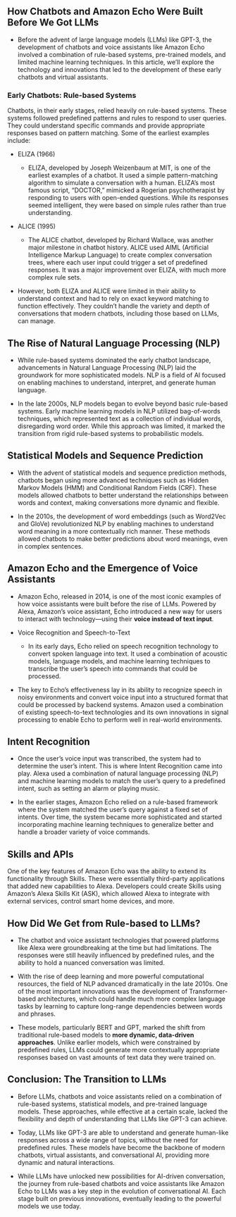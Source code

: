 ## How Chatbots and Amazon Echo Were Built Before We Got LLMs

- Before the advent of large language models (LLMs) like GPT-3, the development of chatbots and voice assistants like Amazon Echo involved a combination of rule-based systems, pre-trained models, and limited machine learning techniques. In this article, we’ll explore the technology and innovations that led to the development of these early chatbots and virtual assistants.

### Early Chatbots: Rule-based Systems

Chatbots, in their early stages, relied heavily on rule-based systems. These systems followed predefined patterns and rules to respond to user queries. They could understand specific commands and provide appropriate responses based on pattern matching. Some of the earliest examples include:

- ELIZA (1966)
    - ELIZA, developed by Joseph Weizenbaum at MIT, is one of the earliest examples of a chatbot. It used a simple pattern-matching algorithm to simulate a conversation with a human. ELIZA’s most famous script, “DOCTOR,” mimicked a Rogerian psychotherapist by responding to users with open-ended questions. While its responses seemed intelligent, they were based on simple rules rather than true understanding.

- ALICE (1995)
    - The ALICE chatbot, developed by Richard Wallace, was another major milestone in chatbot history. ALICE used AIML (Artificial Intelligence Markup Language) to create complex conversation trees, where each user input could trigger a set of predefined responses. It was a major improvement over ELIZA, with much more complex rule sets.

- However, both ELIZA and ALICE were limited in their ability to understand context and had to rely on exact keyword matching to function effectively. They couldn’t handle the variety and depth of conversations that modern chatbots, including those based on LLMs, can manage.

## The Rise of Natural Language Processing (NLP)

- While rule-based systems dominated the early chatbot landscape, advancements in Natural Language Processing (NLP) laid the groundwork for more sophisticated models. NLP is a field of AI focused on enabling machines to understand, interpret, and generate human language.

- In the late 2000s, NLP models began to evolve beyond basic rule-based systems. Early machine learning models in NLP utilized bag-of-words techniques, which represented text as a collection of individual words, disregarding word order. While this approach was limited, it marked the transition from rigid rule-based systems to probabilistic models.

## Statistical Models and Sequence Prediction

- With the advent of statistical models and sequence prediction methods, chatbots began using more advanced techniques such as Hidden Markov Models (HMM) and Conditional Random Fields (CRF). These models allowed chatbots to better understand the relationships between words and context, making conversations more dynamic and flexible.

- In the 2010s, the development of word embeddings (such as Word2Vec and GloVe) revolutionized NLP by enabling machines to understand word meaning in a more contextually rich manner. These methods allowed chatbots to make better predictions about word meanings, even in complex sentences.

## Amazon Echo and the Emergence of Voice Assistants

- Amazon Echo, released in 2014, is one of the most iconic examples of how voice assistants were built before the rise of LLMs. Powered by Alexa, Amazon’s voice assistant, Echo introduced a new way for users to interact with technology—using their **voice instead of text input**.

- Voice Recognition and Speech-to-Text

    - In its early days, Echo relied on speech recognition technology to convert spoken language into text. It used a combination of acoustic models, language models, and machine learning techniques to transcribe the user’s speech into commands that could be processed.

- The key to Echo’s effectiveness lay in its ability to recognize speech in noisy environments and convert voice input into a structured format that could be processed by backend systems. Amazon used a combination of existing speech-to-text technologies and its own innovations in signal processing to enable Echo to perform well in real-world environments.

## Intent Recognition

- Once the user’s voice input was transcribed, the system had to determine the user’s intent. This is where Intent Recognition came into play. Alexa used a combination of natural language processing (NLP) and machine learning models to match the user’s query to a predefined intent, such as setting an alarm or playing music.

- In the earlier stages, Amazon Echo relied on a rule-based framework where the system matched the user’s query against a fixed set of intents. Over time, the system became more sophisticated and started incorporating machine learning techniques to generalize better and handle a broader variety of voice commands.

## Skills and APIs

One of the key features of Amazon Echo was the ability to extend its functionality through Skills. These were essentially third-party applications that added new capabilities to Alexa. Developers could create Skills using Amazon’s Alexa Skills Kit (ASK), which allowed Alexa to integrate with external services, control smart home devices, and more.

## How Did We Get from Rule-based to LLMs?

 - The chatbot and voice assistant technologies that powered platforms like Alexa were groundbreaking at the time but had limitations. The responses were still heavily influenced by predefined rules, and the ability to hold a nuanced conversation was limited.

- With the rise of deep learning and more powerful computational resources, the field of NLP advanced dramatically in the late 2010s. One of the most important innovations was the development of Transformer-based architectures, which could handle much more complex language tasks by learning to capture long-range dependencies between words and phrases.

- These models, particularly BERT and GPT, marked the shift from traditional rule-based models to **more dynamic, data-driven approaches**. Unlike earlier models, which were constrained by predefined rules, LLMs could generate more contextually appropriate responses based on vast amounts of text data they were trained on.

##  Conclusion: The Transition to LLMs

- Before LLMs, chatbots and voice assistants relied on a combination of rule-based systems, statistical models, and pre-trained language models. These approaches, while effective at a certain scale, lacked the flexibility and depth of understanding that LLMs like GPT-3 can achieve.

- Today, LLMs like GPT-3 are able to understand and generate human-like responses across a wide range of topics, without the need for predefined rules. These models have become the backbone of modern chatbots, virtual assistants, and conversational AI, providing more dynamic and natural interactions.

- While LLMs have unlocked new possibilities for AI-driven conversation, the journey from rule-based chatbots and voice assistants like Amazon Echo to LLMs was a key step in the evolution of conversational AI. Each stage built on previous innovations, eventually leading to the powerful models we use today.
